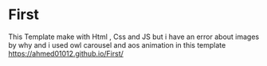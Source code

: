 # First
This Template make with Html , Css and JS 
but i have an error about images by why 
and i used owl carousel and aos animation in this template
https://ahmed01012.github.io/First/
